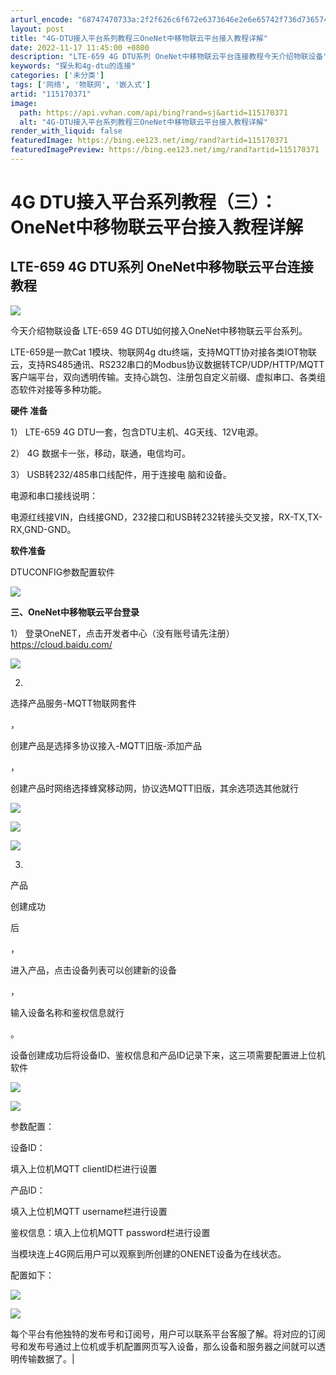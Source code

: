 ```yaml
---
arturl_encode: "68747470733a:2f2f626c6f672e6373646e2e6e65742f736d7365743032382f:61727469636c652f64657461696c732f313135313730333731"
layout: post
title: "4G-DTU接入平台系列教程三OneNet中移物联云平台接入教程详解"
date: 2022-11-17 11:45:00 +0800
description: "LTE-659 4G DTU系列 OneNet中移物联云平台连接教程今天介绍物联设备"
keywords: "探头和4g-dtu的连接"
categories: ['未分类']
tags: ['网络', '物联网', '嵌入式']
artid: "115170371"
image:
  path: https://api.vvhan.com/api/bing?rand=sj&artid=115170371
  alt: "4G-DTU接入平台系列教程三OneNet中移物联云平台接入教程详解"
render_with_liquid: false
featuredImage: https://bing.ee123.net/img/rand?artid=115170371
featuredImagePreview: https://bing.ee123.net/img/rand?artid=115170371
---
```


# 4G DTU接入平台系列教程（三）：OneNet中移物联云平台接入教程详解

## LTE-659 4G DTU系列 OneNet中移物联云平台连接教程

![](https://i-blog.csdnimg.cn/blog_migrate/d3786490f3e07679c79bd009920cbcc4.png)

今天介绍物联设备 LTE-659 4G DTU如何接入OneNet中移物联云平台系列。

LTE-659是一款Cat 1模块、物联网4g dtu终端，支持MQTT协对接各类IOT物联云，支持RS485通讯、RS232串口的Modbus协议数据转TCP/UDP/HTTP/MQTT客户端平台，双向透明传输。支持心跳包、注册包自定义前缀、虚拟串口、各类组态软件对接等多种功能。

******硬件****
****准备******

1） LTE-659 4G DTU一套，包含DTU主机、4G天线、12V电源。
  
2） 4G 数据卡一张，移动，联通，电信均可。
  
3） USB转232/485串口线配件，用于连接电 脑和设备。

电源和串口接线说明：
  
电源红线接VIN，白线接GND，232接口和USB转232转接头交叉接，RX-TX,TX-RX,GND-GND。

******软件准备******

DTUCONFIG参数配置软件

![](https://i-blog.csdnimg.cn/blog_migrate/1e2ed6e84bf1e6dfd18ce4706eb46d9f.png)

**三、OneNet中移物联云平台登录**

1）
登录OneNET，点击开发者中心（没有账号请先注册）
https://cloud.baidu.com/

![](https://i-blog.csdnimg.cn/blog_migrate/0b6f2222cc9c748b7e573b796c5e5e20.png)
  
2.
选择产品服务-MQTT物联网套件

，

创建产品是选择多协议接入-MQTT旧版-添加产品

，

创建产品时网络选择蜂窝移动网，协议选MQTT旧版，其余选项选其他就行

![](https://i-blog.csdnimg.cn/blog_migrate/1cf8e4301a8763e1974afa2ec4affcf1.png)
  
![](https://i-blog.csdnimg.cn/blog_migrate/973bddc49940521a42d3d82ba03c7a33.png)

![](https://i-blog.csdnimg.cn/blog_migrate/69a70f8a350d270bc95e50731bd933f3.png)
  
3.
产品

创建成功

后

，

进入产品，点击设备列表可以创建新的设备

，

输入设备名称和鉴权信息就行

。

设备创建成功后将设备ID、鉴权信息和产品ID记录下来，这三项需要配置进上位机软件

![](https://i-blog.csdnimg.cn/blog_migrate/69f84e1a4130ef607be8a460f9b71302.png)
  
![](https://i-blog.csdnimg.cn/blog_migrate/1f38499c0afc8c894263f08d0b9f0402.png)

参数配置：
  

设备ID：

填入上位机MQTT clientID栏进行设置
  

产品ID：

填入上位机MQTT username栏进行设置
  

鉴权信息：填入上位机MQTT password栏进行设置

当模块连上4G网后用户可以观察到所创建的ONENET设备为在线状态。
  
  
配置如下：
  
![](https://i-blog.csdnimg.cn/blog_migrate/37225ad1ad7504fd3101a3cd9bafeac9.png)
  
![](https://i-blog.csdnimg.cn/blog_migrate/9fa5c89c4705e998aafcd37dd33d6e09.png)
  

每个平台有他独特的发布号和订阅号，用户可以联系平台客服了解。将对应的订阅号和发布号通过上位机或手机配置网页写入设备，那么设备和服务器之间就可以透明传输数据了。|